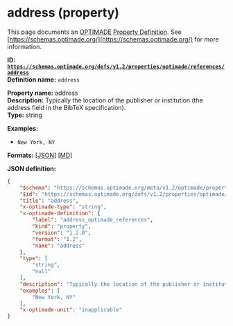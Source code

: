 # address (property)

This page documents an [OPTIMADE](https://www.optimade.org/) [Property Definition](https://schemas.optimade.org/#definitions). See [https://schemas.optimade.org/](https://schemas.optimade.org/) for more information.

**ID: [`https://schemas.optimade.org/defs/v1.2/properties/optimade/references/address`](https://schemas.optimade.org/defs/v1.2/properties/optimade/references/address.md)**  
**Definition name:** `address`

**Property name:** address  
**Description:** Typically the location of the publisher or institution (the address field in the BibTeX specification).  
**Type:** string  



**Examples:**

- `New York, NY`

**Formats:** [[JSON](address.json)] [[MD](address.md)]

**JSON definition:**

``` json
{
    "$schema": "https://schemas.optimade.org/meta/v1.2/optimade/property_definition.md",
    "$id": "https://schemas.optimade.org/defs/v1.2/properties/optimade/references/address",
    "title": "address",
    "x-optimade-type": "string",
    "x-optimade-definition": {
        "label": "address_optimade_references",
        "kind": "property",
        "version": "1.2.0",
        "format": "1.2",
        "name": "address"
    },
    "type": [
        "string",
        "null"
    ],
    "description": "Typically the location of the publisher or institution (the address field in the BibTeX specification).",
    "examples": [
        "New York, NY"
    ],
    "x-optimade-unit": "inapplicable"
}
```